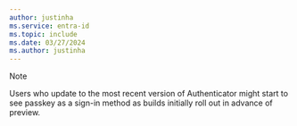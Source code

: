 ```yaml
---
author: justinha
ms.service: entra-id
ms.topic: include
ms.date: 03/27/2024
ms.author: justinha
---
```


>[!NOTE]
>Users who update to the most recent version of Authenticator might start to see passkey as a sign-in method as builds initially roll out in advance of preview.
